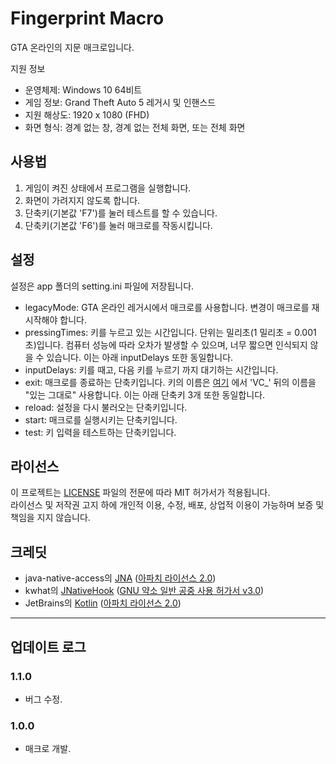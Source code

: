 # Fingerprint Macro
GTA 온라인의 지문 매크로입니다.


지원 정보<br>
- 운영체제: Windows 10 64비트
- 게임 정보: Grand Theft Auto 5 레거시 및 인핸스드
- 지원 해상도: 1920 x 1080 (FHD)
- 화면 형식: 경계 없는 창, 경계 없는 전체 화면, 또는 전체 화면

## 사용법
1. 게임이 켜진 상태에서 프로그램을 실행합니다.
2. 화면이 가려지지 않도록 합니다.
3. 단축키(기본값 'F7')를 눌러 테스트를 할 수 있습니다.
4. 단축키(기본값 'F6')를 눌러 매크로를 작동시킵니다.

## 설정
설정은 app 폴더의 setting.ini 파일에 저장됩니다.

- legacyMode: GTA 온라인 레거시에서 매크로를 사용합니다. 변경이 매크로를 재시작해야 합니다.
- pressingTimes: 키를 누르고 있는 시간입니다. 단위는 밀리초(1 밀리초 = 0.001 초)입니다. 컴퓨터 성능에 따라 오차가 발생할 수 있으며, 너무 짧으면 인식되지 않을 수 있습니다. 이는 아래 inputDelays 또한 동일합니다.
- inputDelays: 키를 때고, 다음 키를 누르기 까지 대기하는 시간입니다.
- exit: 매크로를 종료하는 단축키입니다. 키의 이름은 [여기](https://javadoc.io/static/com.1stleg/jnativehook/2.1.0/org/jnativehook/keyboard/NativeKeyEvent.html) 에서 'VC_' 뒤의 이름을 "있는 그대로" 사용합니다. 이는 아래 단축키 3개 또한 동일합니다.
- reload: 설정을 다시 불러오는 단축키입니다.
- start: 매크로를 실행시키는 단축키입니다.
- test: 키 입력을 테스트하는 단축키입니다.

## 라이선스
이 프로젝트는 [LICENSE](LICENSE) 파일의 전문에 따라 MIT 허가서가 적용됩니다.
<br>라이선스 및 저작권 고지 하에 개인적 이용, 수정, 배포, 상업적 이용이 가능하며 보증 및 책임을 지지 않습니다.

## 크레딧
- java-native-access의 [JNA](https://github.com/java-native-access/jna/tree/5.17.0) ([아파치 라이선스 2.0](https://github.com/java-native-access/jna/blob/5.17.0/AL2.0))
- kwhat의 [JNativeHook](https://github.com/kwhat/jnativehook/tree/2.2.2) ([GNU 약소 일반 공중 사용 허가서 v3.0](licenses/JNativeHook-LICENSE))
- JetBrains의 [Kotlin](https://github.com/JetBrains/kotlin) ([아파치 라이선스 2.0](https://github.com/JetBrains/kotlin/blob/master/license/LICENSE.txt))

----

## 업데이트 로그

### 1.1.0
- 버그 수정.

### 1.0.0
- 매크로 개발.